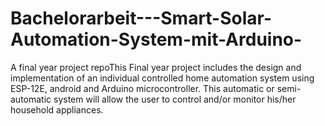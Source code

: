 # Bachelorarbeit---Smart-Solar-Automation-System-mit-Arduino-
A final year project repoThis Final year project includes the design and implementation of an individual controlled home automation system using ESP-12E, android and Arduino microcontroller. This automatic or semi-automatic system will allow the user to control and/or monitor his/her household appliances.
